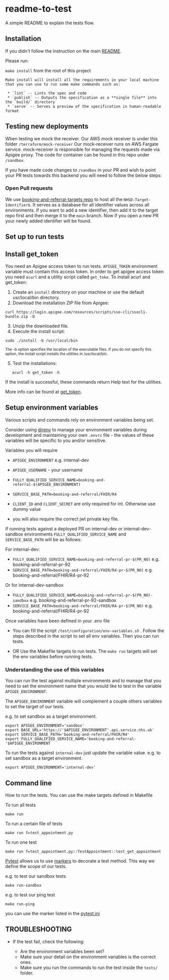 # readme-to-test

A simple README to explain the tests flow.


## Installation

If you didn't follow the instruction on the main [README](../README.md).

Please run:

`make install` from the root of this project
```
Make install will install all the requirements in your local machine that you can use to run some make commands such as:

 * `lint` -- Lints the spec and code
 * `publish` -- Outputs the specification as a **single file** into the `build/` directory
 * `serve` -- Serves a preview of the specification in human-readable format
```

## Testing new deployments
When testing we mock the receiver. Our AWS mock receiver is under this folder `/terraform/mock-receiver`
Our mock-receiver runs on AWS Fargate service. mock-receiver is responsible for managing the requests made via Apigee proxy.
The code for container can be found in this repo under `/sandbox`.

If you have made code changes to  `/sandbox` in your PR and wish to point your PR tests towards this backend you will need to follow the below steps:

### Open Pull requests
We use [booking-and-referral-targets repo](https://github.com/NHSDigital/booking-and-referral-targets) to host all the 
`NHSD-Target-Identifier`s. It serves as a database for all identifier values across all environments. 
If you want to add a new identifier, then add it to the target repo first and then merge it to the `main` branch.
Now if you open a new PR your newly added identifier will be found.

## Set up to run tests

Install get_token
-----------------------
You need an Apigee access token to run tests. `APIGEE_TOKEN` environment variable must contain this access token. In order to
get apigee access token you need `acurl` and a utility script called `get_toke`. To install acurl and get_token:

1. Create an `install` directory on your machine or use the default usr/local/bin directory.
2. Download the installation ZIP file from Apigee:

`curl https://login.apigee.com/resources/scripts/sso-cli/ssocli-bundle.zip -O`

3. Unzip the downloaded file.
4. Execute the install script:

`sudo ./install -b /usr/local/bin`

<sub>The -b option specifies the location of the executable files. If you do not specify this option, the install script installs the utilities in /usr/local/bin.<sub>

5. Test the installations:

 `   acurl -h
    get_token -h`


If the install is successful, these commands return Help text for the utilities.

More info can be found at [get_token](https://docs.apigee.com/api-platform/system-administration/auth-tools#install).

Setup environment variables
-----------------------

Various scripts and commands rely on environment variables being set.

Consider using [direnv](https://direnv.net/) to manage your environment variables during development and maintaining your own `.envrc` file - the values of these variables will be specific to you and/or sensitive.

Variables you will require
- `APIGEE_ENVIRONMENT` e.g. internal-dev
- `APIGEE_USERNAME` - your username

- `FULLY_QUALIFIED_SERVICE_NAME=booking-and-referral-$(APIGEE_ENVIRONMENT)`
- `SERVICE_BASE_PATH=booking-and-referral/FHIR/R4`
- `CLIENT_ID` and `CLIENT_SECRET`  are only required for int. Otherwise use dummy value
- you will also require the correct jwt private key file.

If running tests against a deployed PR on internal-dev or internal-dev-sandbox environments `FULLY_QUALIFIED_SERVICE_NAME` and `SERVICE_BASE_PATH` will be as follows:

For internal-dev:
- `FULLY_QUALIFIED_SERVICE_NAME=booking-and-referral-pr-$(PR_NO)` e.g. booking-and-referral-pr-92
- `SERVICE_BASE_PATH=booking-and-referral/FHIR/R4-pr-$(PR_NO)` e.g. booking-and-referral/FHIR/R4-pr-92

Or for internal-dev-sandbox
- `FULLY_QUALIFIED_SERVICE_NAME=booking-and-referral-pr-$(PR_NO)-sandbox` e.g. booking-and-referral-pr-92-sandbox
- `SERVICE_BASE_PATH=booking-and-referral/FHIR/R4-pr-$(PR_NO)` e.g. booking-and-referral/FHIR/R4-pr-92



Once variables have been defined in your .env file
- You can fill the script ```/test/configuration/env-variables.sh``` . Follow the steps described in the script to set all env variables. Then you can run tests.

- OR Use the Makefile targets to run tests. The `make run` targets will set the env variables before running tests.

### Understanding the use of this variables

You can run the test against multiple environments and to manage that you need to set the environment name that you would like to test in the variable `APIGEE_ENVIRONMENT`.

The `APIGEE_ENVIRONMENT` variable will complement a couple others variables to set the target of our tests.

e.g. to set sandbox as a target environment.
```
export APIGEE_ENVIRONMENT='sandbox'
export BASE_URL='https://'$APIGEE_ENVIRONMENT'.api.service.nhs.uk'
export SERVICE_BASE_PATH='booking-and-referral/FHIR/R4'
export FULLY_QUALIFIED_SERVICE_NAME='booking-and-referral-'$APIGEE_ENVIRONMENT
```

To run the tests against `internal-dev` just update the variable value.
e.g. to set sandbox as a target environment.
```
export APIGEE_ENVIRONMENT='internal-dev'
```

## Command line

How to run the tests.
You can use the make targets defined in Makefile

To run all tests
```
make run
```

To run a certain file of tests
```
make run f=test_appointment.py
```

To run one test
```
make run f=test_appointment.py::TestAppointment::test_get_appointment
```

[Pytest](https://docs.pytest.org/en/6.2.x/) allows us to use [markers](https://docs.pytest.org/en/6.2.x/example/markers.html) to decorate a test method. This way we define the scope of our tests.

e.g. to test our sandbox tests
```
make run-sandbox
```

e.g. to test our ping test
```
make run-ping
```

you can use the marker listed in the [pytest.ini](../pytest.ini)


## TROUBLESHOOTING

 * If the test fail, check the following:

   - Are the environment variables been set?
   - Make sure your detail on the environment variables is the correct ones.
   - Make sure you run the commands to run the test inside the `tests/` folder.
